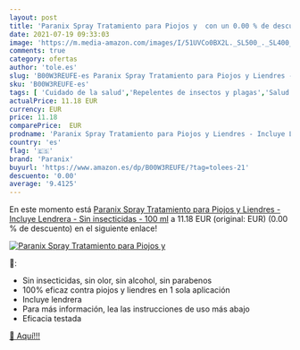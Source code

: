 ```yaml
---
layout: post
title: 'Paranix Spray Tratamiento para Piojos y  con un 0.00 % de descuento'
date: 2021-07-19 09:33:03
image: 'https://m.media-amazon.com/images/I/51UVCo0BX2L._SL500_._SL400_.jpg'
comments: true
category: ofertas
author: 'tole.es'
slug: 'B00W3REUFE-es Paranix Spray Tratamiento para Piojos y Liendres - Incluye...'
sku: 'B00W3REUFE-es'
tags: [ 'Cuidado de la salud','Repelentes de insectos y plagas','Salud y cuidado personal','paranix', ]
actualPrice: 11.18 EUR
currency: EUR
price: 11.18
comparePrice:  EUR
prodname: 'Paranix Spray Tratamiento para Piojos y Liendres - Incluye Lendrera - Sin insecticidas - 100 ml'
country: 'es'
flag: '🇪🇸'
brand: 'Paranix'
buyurl: 'https://www.amazon.es/dp/B00W3REUFE/?tag=tolees-21'
descuento: '0.00'
average: '9.4125'
---
```


En este momento está [Paranix Spray Tratamiento para Piojos y Liendres - Incluye Lendrera - Sin insecticidas - 100 ml](https://www.amazon.es/dp/B00W3REUFE/?tag=tolees-21) a 11.18 EUR (original:  EUR) (0.00 %  de descuento) en el siguiente enlace!

[![Paranix Spray Tratamiento para Piojos y ](https://m.media-amazon.com/images/I/51UVCo0BX2L._SL500_._SL400_.jpg)](https://www.amazon.es/dp/B00W3REUFE/?tag=tolees-21)

🔎:

- Sin insecticidas, sin olor, sin alcohol, sin parabenos
- 100% eficaz contra piojos y liendres en 1 sola aplicación
- Incluye lendrera
- Para más información, lea las instrucciones de uso más abajo
- Eficacia testada

[🛒 Aquí!!!](https://www.amazon.es/dp/B00W3REUFE/?tag=tolees-21)
